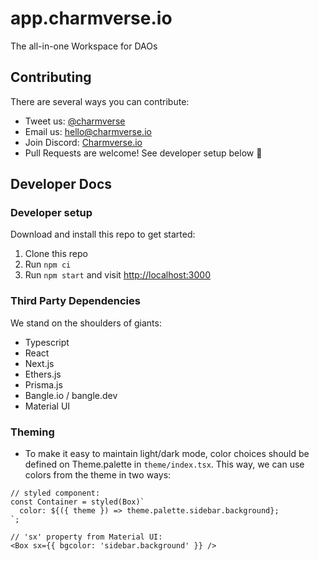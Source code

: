 # app.charmverse.io

The all-in-one Workspace for DAOs

## Contributing

There are several ways you can contribute:

- Tweet us: [@charmverse](https://twitter.com/charmverse)
- Email us: [hello@charmverse.io](mailto:hello@charmverse.io)
- Join Discord: [Charmverse.io](https://discord.gg/UEsngsk8E2)
- Pull Requests are welcome! See developer setup below 🙌

## Developer Docs

### Developer setup

Download and install this repo to get started:

1. Clone this repo
2. Run `npm ci`
3. Run `npm start` and visit [http://localhost:3000](http://localhost:3000)

### Third Party Dependencies

We stand on the shoulders of giants:

- Typescript
- React
- Next.js
- Ethers.js
- Prisma.js
- Bangle.io / bangle.dev
- Material UI

### Theming

- To make it easy to maintain light/dark mode, color choices should be defined on Theme.palette in `theme/index.tsx`. This way, we can use colors from the theme in two ways:

```
// styled component:
const Container = styled(Box)`
  color: ${({ theme }) => theme.palette.sidebar.background};
`;

// 'sx' property from Material UI:
<Box sx={{ bgcolor: 'sidebar.background' }} />
```
